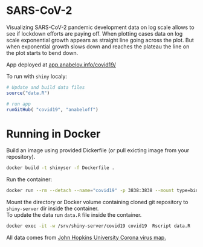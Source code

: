 # SARS-CoV-2

Visualizing SARS-CoV-2 pandemic development data on log scale allows to see if lockdown efforts are paying off. When plotting cases data on log scale exponential growth appears as straight line going across the plot. But when exponential growth slows down and reaches the plateau the line on the plot starts to bend down.

App deployed at [app.anabelov.info/covid19/](http://app.anabelov.info/covid19/)

To run with `shiny` localy:
``` R
# Update and build data files
source("data.R")

# run app
runGitHub( "covid19", "anabeloff")
```

# Running in Docker 

Build an image using provided Dickerfile (or pull exicting image from your repository).
``` bash
docker build -t shinyser -f Dockerfile .
```

Run the container:
``` bash
docker run --rm --detach --name="covid19" -p 3838:3838 --mount type=bind,source="/home/user/covid19",target=/srv/shiny-server/covid19 766815054095.dkr.ecr.ca-central-1.amazonaws.com/shinyser:latest
```
Mount the directory or Docker volume containing cloned git repository to `shiny-server` dir inside the container.  
To update the data run `data.R` file inside the container.  
``` bash
docker exec -it -w /srv/shiny-server/covid19 covid19  Rscript data.R
```

All data comes from [John Hopkins University Corona virus map.](https://github.com/CSSEGISandData/COVID-19)